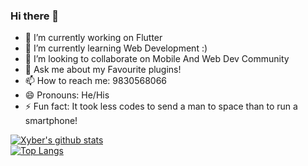### Hi there 👋


<!--**xybercommander/xybercommander** is a ✨ _special_ ✨ repository because its `README.md` (this file) appears on your GitHub profile.-->

- 🔭 I’m currently working on Flutter
- 🌱 I’m currently learning Web Development :)
- 👯 I’m looking to collaborate on Mobile And Web Dev Community
- 💬 Ask me about my Favourite plugins!
- 📫 How to reach me: 9830568066
- 😄 Pronouns: He/His
- ⚡ Fun fact: It took less codes to send a man to space than to run a smartphone!

[![Xyber's github stats](https://github-readme-stats.vercel.app/api?username=xybercommander&show_icons=true&theme=dark)](https://github.com/anuraghazra/github-readme-stats)<br>
[![Top Langs](https://github-readme-stats.vercel.app/api/top-langs/?username=xybercommander&theme=dracula)](https://github.com/anuraghazra/github-readme-stats)
